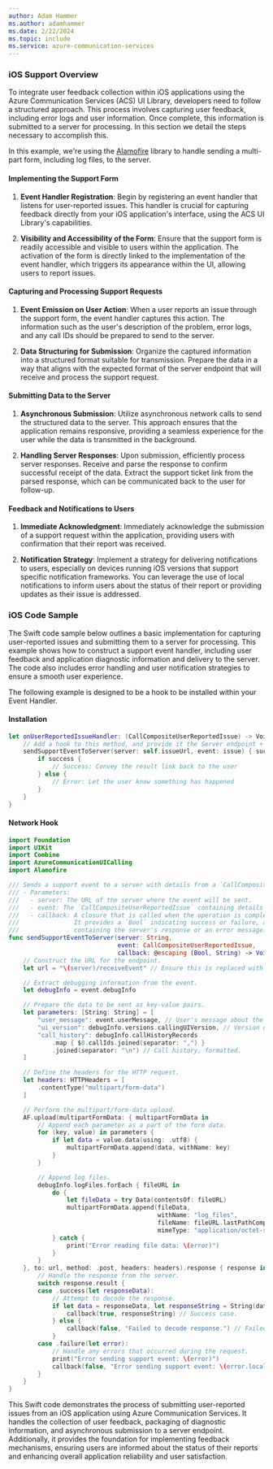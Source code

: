```yaml
---
author: Adam Hammer
ms.author: adamhammer
ms.date: 2/22/2024
ms.topic: include
ms.service: azure-communication-services
---
```


### iOS Support Overview 

To integrate user feedback collection within iOS applications using the Azure Communication Services (ACS) UI Library, developers need to follow a structured approach. This process involves capturing user feedback, including error logs and user information. Once complete, this information is submitted to a server for processing. In this section we detail the steps necessary to accomplish this.

In this example, we're using the [Alamofire](https://github.com/Alamofire/Alamofire) library to handle sending a multi-part form, including log files, to the server.

#### Implementing the Support Form

1. **Event Handler Registration**: Begin by registering an event handler that listens for user-reported issues. This handler is crucial for capturing feedback directly from your iOS application's interface, using the ACS UI Library's capabilities.

2. **Visibility and Accessibility of the Form**: Ensure that the support form is readily accessible and visible to users within the application. The activation of the form is directly linked to the implementation of the event handler, which triggers its appearance within the UI, allowing users to report issues.

#### Capturing and Processing Support Requests

1. **Event Emission on User Action**: When a user reports an issue through the support form, the event handler captures this action. The information such as the user's description of the problem, error logs, and any call IDs should be prepared to send to the server.

2. **Data Structuring for Submission**: Organize the captured information into a structured format suitable for transmission. Prepare the data in a way that aligns with the expected format of the server endpoint that will receive and process the support request.

#### Submitting Data to the Server

1. **Asynchronous Submission**: Utilize asynchronous network calls to send the structured data to the server. This approach ensures that the application remains responsive, providing a seamless experience for the user while the data is transmitted in the background.

2. **Handling Server Responses**: Upon submission, efficiently process server responses. Receive and parse the response to confirm successful receipt of the data. Extract the support ticket link from the parsed response, which can be communicated back to the user for follow-up.

#### Feedback and Notifications to Users

1. **Immediate Acknowledgment**: Immediately acknowledge the submission of a support request within the application, providing users with confirmation that their report was received.

2. **Notification Strategy**: Implement a strategy for delivering notifications to users, especially on devices running iOS versions that support specific notification frameworks. You can leverage the use of local notifications to inform users about the status of their report or providing updates as their issue is addressed.

### iOS Code Sample

The Swift code sample below outlines a basic implementation for capturing user-reported issues and submitting them to a server for processing. This example shows how to construct a support event handler, including user feedback and application diagnostic information and delivery to the server. The code also includes error handling and user notification strategies to ensure a smooth user experience.

The following example is designed to be a hook to be installed within your Event Handler. 

#### Installation
```swift
let onUserReportedIssueHandler: (CallCompositeUserReportedIssue) -> Void = { issue in
    // Add a hook to this method, and provide it the Server endpoint + a result callback
    sendSupportEventToServer(server: self.issueUrl, event: issue) { success, result in
        if success {
            // Success: Convey the result link back to the user
        } else {
            // Error: Let the user know something has happened
        }
    }
}
```
#### Network Hook

```swift
import Foundation
import UIKit
import Combine
import AzureCommunicationUICalling
import Alamofire

/// Sends a support event to a server with details from a `CallCompositeUserReportedIssue`.
/// - Parameters:
///   - server: The URL of the server where the event will be sent.
///   - event: The `CallCompositeUserReportedIssue` containing details about the issue reported by the user.
///   - callback: A closure that is called when the operation is complete.
///               It provides a `Bool` indicating success or failure, and a `String`
///               containing the server's response or an error message.
func sendSupportEventToServer(server: String,
                              event: CallCompositeUserReportedIssue,
                              callback: @escaping (Bool, String) -> Void) {
    // Construct the URL for the endpoint.
    let url = "\(server)/receiveEvent" // Ensure this is replaced with the actual server URL.

    // Extract debugging information from the event.
    let debugInfo = event.debugInfo

    // Prepare the data to be sent as key-value pairs.
    let parameters: [String: String] = [
        "user_message": event.userMessage, // User's message about the issue.
        "ui_version": debugInfo.versions.callingUIVersion, // Version of the calling UI.
        "call_history": debugInfo.callHistoryRecords
            .map { $0.callIds.joined(separator: ",") }
            .joined(separator: "\n") // Call history, formatted.
    ]

    // Define the headers for the HTTP request.
    let headers: HTTPHeaders = [
        .contentType("multipart/form-data")
    ]

    // Perform the multipart/form-data upload.
    AF.upload(multipartFormData: { multipartFormData in
        // Append each parameter as a part of the form data.
        for (key, value) in parameters {
            if let data = value.data(using: .utf8) {
                multipartFormData.append(data, withName: key)
            }
        }

        // Append log files.
        debugInfo.logFiles.forEach { fileURL in
            do {
                let fileData = try Data(contentsOf: fileURL)
                multipartFormData.append(fileData,
                                         withName: "log_files",
                                         fileName: fileURL.lastPathComponent,
                                         mimeType: "application/octet-stream")
            } catch {
                print("Error reading file data: \(error)")
            }
        }
    }, to: url, method: .post, headers: headers).response { response in
        // Handle the response from the server.
        switch response.result {
        case .success(let responseData):
            // Attempt to decode the response.
            if let data = responseData, let responseString = String(data: data, encoding: .utf8) {
                callback(true, responseString) // Success case.
            } else {
                callback(false, "Failed to decode response.") // Failed to decode.
            }
        case .failure(let error):
            // Handle any errors that occurred during the request.
            print("Error sending support event: \(error)")
            callback(false, "Error sending support event: \(error.localizedDescription)")
        }
    }
}
```

This Swift code demonstrates the process of submitting user-reported issues from an iOS application using Azure Communication Services. It handles the collection of user feedback, packaging of diagnostic information, and asynchronous submission to a server endpoint. Additionally, it provides the foundation for implementing feedback mechanisms, ensuring users are informed about the status of their reports and enhancing overall application reliability and user satisfaction.
